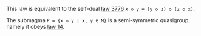 This law is equivalent to the self-dual [law 3776](https://teorth.github.io/equational_theories/implications/?3776) `x ◇ y = (y ◇ z) ◇ (z ◇ x)`.

The submagma `P = {x ◇ y | x, y ∈ M}` is a semi-symmetric quasigroup, namely it obeys [law 14](https://teorth.github.io/equational_theories/implications/?14).
